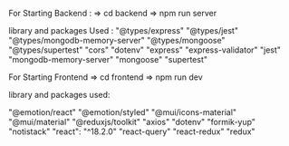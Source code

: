 For Starting Backend :
=> cd backend
=> npm run server

library and packages Used :
"@types/express"
"@types/jest"
"@types/mongodb-memory-server"
"@types/mongoose"
"@types/supertest"
"cors"
"dotenv"
"express"
"express-validator"
"jest"
"mongodb-memory-server"
"mongoose"
"supertest"

For Starting Frontend
=> cd frontend
=> npm run dev

library and packages used:

"@emotion/react"
"@emotion/styled"
"@mui/icons-material"
"@mui/material"
"@reduxjs/toolkit"
"axios"
"dotenv"
"formik-yup"
"notistack"
"react": "^18.2.0"
"react-query"
"react-redux"
"redux"
